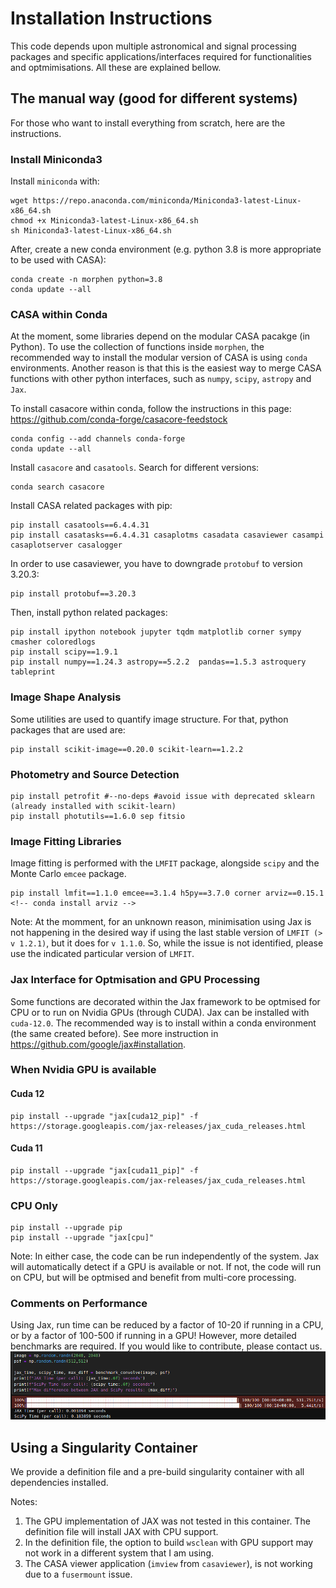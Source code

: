 # Installation Instructions
This code depends upon multiple astronomical and signal processing packages and specific applications/interfaces required for functionalities and optmimisations. All these are explained bellow.

[//]: # (## Using a conda environment file)

[//]: # (***TODO***)

## The manual way (good for different systems)
For those who want to install everything from scratch, here are the instructions.

### Install Miniconda3
Install `miniconda` with:
```
wget https://repo.anaconda.com/miniconda/Miniconda3-latest-Linux-x86_64.sh
chmod +x Miniconda3-latest-Linux-x86_64.sh
sh Miniconda3-latest-Linux-x86_64.sh
```

After, create a new conda environment (e.g. python 3.8 is more appropriate to be used with CASA):
```
conda create -n morphen python=3.8
conda update --all
```

### CASA within Conda
At the moment, some libraries depend on the modular CASA pacakge (in Python).
To use the collection of functions inside `morphen`, the recommended way to 
install the modular version of CASA is using `conda` environments. 
Another reason is that this is the easiest way to merge CASA functions with other 
python interfaces, such as `numpy`, `scipy`, `astropy` and `Jax`. 

  


To install casacore within conda, follow the instructions in this page: 
https://github.com/conda-forge/casacore-feedstock

```
conda config --add channels conda-forge
conda update --all
```

Install `casacore` and `casatools`.
Search for different versions:
```
conda search casacore
```


Install CASA related packages with pip:
```
pip install casatools==6.4.4.31
pip install casatasks==6.4.4.31 casaplotms casadata casaviewer casampi casaplotserver casalogger
```

In order to use casaviewer, you have to downgrade `protobuf` to version 3.20.3:
```
pip install protobuf==3.20.3
```

Then, install python related packages:
```
pip install ipython notebook jupyter tqdm matplotlib corner sympy cmasher coloredlogs 
pip install scipy==1.9.1
pip install numpy==1.24.3 astropy==5.2.2  pandas==1.5.3 astroquery tableprint
```

[//]: # (logging )

### Image Shape Analysis
Some utilities are used to quantify image structure. For that, python packages that are used are:
```commandline
pip install scikit-image==0.20.0 scikit-learn==1.2.2
```
### Photometry and Source Detection
```commandline
pip install petrofit #--no-deps #avoid issue with deprecated sklearn (already installed with scikit-learn)
pip install photutils==1.6.0 sep fitsio
```

### Image Fitting Libraries
Image fitting is performed with the `LMFIT` package, alongside `scipy` and the Monte Carlo `emcee` package. 
```commandline
pip install lmfit==1.1.0 emcee==3.1.4 h5py==3.7.0 corner arviz==0.15.1
<!-- conda install arviz -->
```

Note: At the momment, for an unknown reason, minimisation using Jax is not happening in the desired way if using the last stable 
version of `LMFIT (> v 1.2.1)`, but it does for `v 1.1.0`. So, while the issue is not identified, 
please use the indicated particular version of `LMFIT`.

### Jax Interface for Optmisation and GPU Processing
Some functions are decorated within the Jax framework to be optmised for CPU or to run on 
Nvidia GPUs (through CUDA).
Jax can be installed with `cuda-12.0`. The recommended way is to install within a conda 
environment (the same created before). See more instruction in https://github.com/google/jax#installation. 

### When Nvidia GPU is available
#### Cuda 12
```commandline
pip install --upgrade "jax[cuda12_pip]" -f https://storage.googleapis.com/jax-releases/jax_cuda_releases.html
```
#### Cuda 11
```commandline
pip install --upgrade "jax[cuda11_pip]" -f https://storage.googleapis.com/jax-releases/jax_cuda_releases.html
```


### CPU Only
```commandline
pip install --upgrade pip
pip install --upgrade "jax[cpu]"
```

Note: In either case, the code can be run independently of the system. Jax will automatically detect if a GPU is 
available or not. If not, the code will run on CPU, but will be optmised and benefit from multi-core processing. 

### Comments on Performance
Using Jax, run time can be reduced by a factor of 10-20 if running in a CPU, or by a factor of 100-500 if running in a GPU!
However, more detailed benchmarks are required. If you would like to contribute, please contact us. 
![img.png](img.png)

## Using a Singularity Container
We provide a definition file and a pre-build singularity container with all dependencies 
installed. 

Notes: 
1. The GPU implementation of JAX was not tested in this container. The definition 
file will install JAX with CPU support.
2. In the definition file, the option to build `wsclean` with GPU support may not work in 
   a different system that I am using.  
2. The CASA viewer application (`imview` from `casaviewer`), is 
   not working due to a `fusermount` issue.



